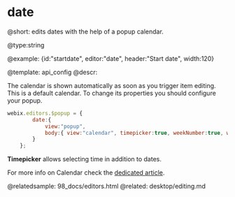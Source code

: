 date
=============


@short: edits dates with the help of a popup calendar. 
	

@type:string 

@example:
{id:"startdate", editor:"date",	header:"Start date", width:120}

@template:	api_config
@descr:

The calendar is shown automatically as soon as you trigger item editing. This is a default calendar. To change its properties you should configure your popup. 

~~~js
webix.editors.$popup = {
        date:{
            view:"popup",
            body:{ view:"calendar", timepicker:true, weekNumber:true, width: 220, height:200}
        }
    };
~~~

**Timepicker** allows selecting time in addition to dates.

For more info on Calendar check the [dedicated article](desktop/calendar.md). 

@relatedsample:
	98_docs/editors.html
@related:
	desktop/editing.md